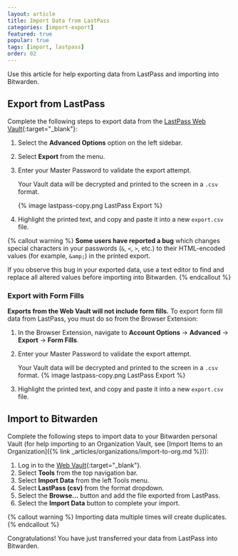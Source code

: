 ```yaml
---
layout: article
title: Import Data from LastPass
categories: [import-export]
featured: true
popular: true
tags: [import, lastpass]
order: 02
---
```


Use this article for help exporting data from LastPass and importing into Bitwarden.

## Export from LastPass

Complete the following steps to export data from the [LastPass Web Vault](https://lastpass.com/){:target="\_blank"}:

1. Select the **Advanced Options** option on the left sidebar. 
2. Select **Export** from the menu.
3. Enter your Master Password to validate the export attempt.

   Your Vault data will be decrypted and printed to the screen in a `.csv` format.

   {% image lastpass-copy.png LastPass Export %}
4. Highlight the printed text, and copy and paste it into a new `export.csv` file.

{% callout warning %}
**Some users have reported a bug** which changes special characters in your passwords (`&`, `<`, `>`, etc.) to their HTML-encoded values (for example, `&amp;`) in the printed export.

If you observe this bug in your exported data, use a text editor to find and replace all altered values before importing into Bitwarden.
{% endcallout %}

### Export with Form Fills

**Exports from the Web Vault will not include form fills.** To export form fill data from LastPass, you must do so from the Browser Extension:

1. In the Browser Extension, navigate to **Account Options** &rarr; **Advanced** &rarr; **Export** &rarr; **Form Fills**.
2. Enter your Master Password to validate the export attempt.

   Your Vault data will be decrypted and printed to the screen in a  `.csv` format.
   {% image lastpass-copy.png LastPass Export %}
4. Highlight the printed text, and copy and paste it into a new `export.csv` file.

## Import to Bitwarden

Complete the following steps to import data to your Bitwarden personal Vault (for help importing to an Organization Vault, see [Import Items to an Organization]({% link _articles/organizations/import-to-org.md %})):

1. Log in to the [Web Vault](https://vault.bitwarden.com){:target="\_blank"}.
2. Select **Tools** from the top navigation bar.
3. Select **Import Data** from the left Tools menu.
4. Select **LastPass (csv)** from the format dropdown.
5. Select the **Browse...** button and add the file exported from LastPass.
6. Select the **Import Data** button to complete your import.

{% callout warning %}
Importing data multiple times will create duplicates.
{% endcallout %}

Congratulations! You have just transferred your data from LastPass into Bitwarden.
